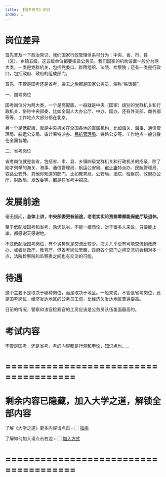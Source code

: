 ```yaml
---
title: 【国考省考】区别
index: 1
---
```


# 岗位差异

首先普及一下政治常识，我们国家行政管理体系可分为：中央、省、市、县（区）、乡镇五级。这五级单位都要招录公务员。我们国家的机构设置一般分为两大类，一类是党群机关，包括党委口、群团组织、法院、检察院；还有一类是行政口，包括政府、政府的组成部门。

首先，不管是国考还是省考，进去之后都是国家公务员，俗称“铁饭碗”。

一、国考岗位

国考岗位分为两大类，一个是高配版，一般就是中央（国家）级别的党群机关和行政机关，俗称中央部委，比如全国人大办公厅、中办、国办，还有外交部、商务部等等，工作地点大部分都在北京。

另一个是低配版，就是中央机关在全国各地的直属机构，比如海关、海事、通信管理局、航运公安局、审计署特派办、[民航管理局](https://www.zhihu.com/search?q=民航管理局&search_source=Entity&hybrid_search_source=Entity&hybrid_search_extra={"sourceType"%3A"answer"%2C"sourceId"%3A835665619})、铁路公安等。工作地点一般分散在全国各地。

二、省考岗位

省考岗位就是各省，包括省、市、县、乡镇四级党群机关和行政机关的招录，除了刚才列举的海关、海事、通信管理局、航运公安局、[审计署](https://www.zhihu.com/search?q=审计署&search_source=Entity&hybrid_search_source=Entity&hybrid_search_extra={"sourceType"%3A"answer"%2C"sourceId"%3A835665619})特派办、民航管理局、铁路公安外，其他你知道的部门，比如教育局、公安局、法院、检察院、政府办公厅、财政局、发改委等，都是在省考中招录。

# 发展前途

毫无疑问，**总体上讲，中央部委更有前途，老老实实论资排辈都能保底厅级退休。**

至于低配版国考和省考，孰优孰劣，不能一概而论，对于很多人来说，只要能上岸，都感谢天感谢地。

不过低配版国考岗位，有个劣势就是交流比较少。海关几乎没有可能交流到政府办、或者财政厅、教育厅，但省考岗位里面，政府各个部门之间交流机会相对多一点，法院检察院和监察委之间也有交流的可能。

# 待遇

这个主要不是取决于哪种岗位，而是取决于地区。一般来说，不管是省考岗位，还是国考岗位，经济发达地区的公务员工资，比经济欠发达地区普遍要高。

目前的情况，警察和法官检察官的工资应该是公务员队伍里面最高的。

# 考试内容

不管是国考，还是省考，考的内容都是行测和申论，知识点也……

# ======================================

# 剩余内容已隐藏，加入大学之道，解锁全部内容

了解《大学之道》更多内容请点击 👉🏻 [指南](/pay/daxuezhidao)

了解如何加入请点击右边 👉🏻 [加入方式](/pay/jiaru)

# ======================================
